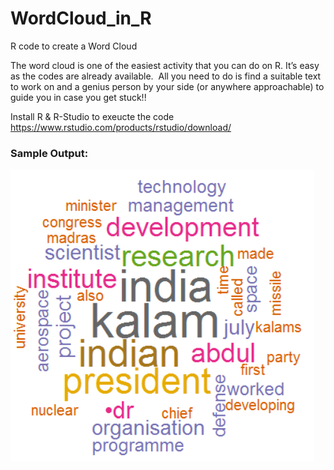 # WordCloud_in_R
R code to create a Word Cloud

The word cloud is one of the easiest activity that you
can do on R. It’s easy as the codes are already available.  All you need to do is find a suitable text to
work on and a genius person by your side (or anywhere approachable) to guide you
in case you get stuck!!

Install R & R-Studio to exeucte the code https://www.rstudio.com/products/rstudio/download/

### Sample Output:

![Sample Screenshot](/Word_cloud.PNG)

